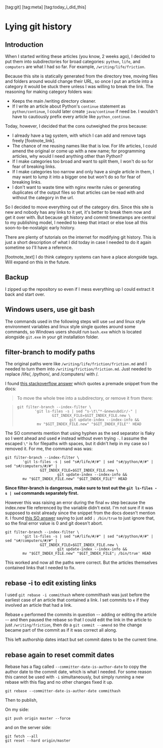 [tag:git] [tag:meta] [tag:today_i_did_this]

Lying git history
=================

## Introduction

When I started writing these articles (you know, 2 weeks ago), I decided to put them into subdirectories for broad categories: `python`, `life`, and `computers` are what I had so far. For example, `/writing/life/friction`.

Because this site is statically generated from the directory tree, moving files and folders around would change their URL, so once I put an article into a category it would be stuck there unless I was willing to break the link. The reasoning for making category folders was:

- Keeps the main /writing directory cleaner.
- If I write an article about Python's `continue` statement as `python/continue`, I could later create `java/continue` if need be. I wouldn't have to cautiously prefix every article like `python_continue`.

Today, however, I decided that the cons outweighed the pros because:

- I already have a tag system, with which I can add and remove tags freely [footnote_link].
- The chance of me reusing names like that is low. For life articles, I could amend the original or come up with a new name; for programming articles, why would I need anything other than Python?
- If I make categories too broad and want to split them, I won't do so for fear of breaking links.
- If I make categories too narrow and only have a single article in them, I may want to lump it into a bigger one but won't do so for fear of breaking links.
- I don't want to waste time with nginx rewrite rules or generating duplicates of the output files so that articles can be read with and without the category in the url.

So I decided to move everything out of the category dirs. Since this site is new and nobody has any links to it yet, it's better to break them now and get it over with. But because git history and commit timestamps are central to my publishing model, I needed to keep that intact or else lose all this soon-to-be-nostalgic early history.

There are plenty of tutorials on the internet for modifying git history. This is just a short description of what I did today in case I needed to do it again sometime so I'll have a reference.

[footnote_text] I do think category systems can have a place alongside tags. Will expand on this in the future.

## Backup

I zipped up the repository so even if I mess everything up I could extract it back and start over.

## Windows users, use git bash

The commands used in the following steps will use `sed` and linux style environment variables and linux style single quotes around some commands, so Windows users should run `bash.exe` which is located alongside `git.exe` in your git installation folder.

## filter-branch to modify paths

The original paths were like `/writing/life/friction/friction.md` and I needed to turn them into `/writing/friction/friction.md`. Just needed to replace /life/, /python/, and /computers/ with /.

I found [this stackoverflow answer](https://stackoverflow.com/a/3063008) which quotes a premade snippet from the docs:

> To move the whole tree into a subdirectory, or remove it from there:

> ```
> git filter-branch --index-filter \
>         'git ls-files -s | sed "s-\t\"*-&newsubdir/-" |
>                 GIT_INDEX_FILE=$GIT_INDEX_FILE.new \
>                         git update-index --index-info &&
>          mv "$GIT_INDEX_FILE.new" "$GIT_INDEX_FILE"' HEAD
> ```

The SO comments mention that using hyphen as the sed separator is flaky so I went ahead and used `#` instead without even trying `-`. I assume the escaped `\"` is for filepaths with spaces, but it didn't help in my case so I removed it. For me, the command was was:

```
git filter-branch --index-filter \
        'git ls-files -s | sed "s#/life/#/#" | sed "s#/python/#/#" | sed "s#/computers/#/#" |
                GIT_INDEX_FILE=$GIT_INDEX_FILE.new \
                        git update-index --index-info &&
        mv "$GIT_INDEX_FILE.new" "$GIT_INDEX_FILE"' HEAD
```

**Since filter-branch is dangerous, make sure to test out the `git ls-files -s | sed` commands separately first.**

However this was raising an error during the final `mv` step because the index.new file referenced by the variable didn't exist. I'm not sure if it was supposed to exist already since the snippet from the docs doesn't mention it. I found [this SO answer](https://stackoverflow.com/a/46677910) saying to just add `; /bin/true` to just ignore that, so the final error value is 0 and git doesn't abort.

```
git filter-branch --index-filter \
        'git ls-files -s | sed "s#/life/#/#" | sed "s#/python/#/#" | sed "s#/computers/#/#" |
                GIT_INDEX_FILE=$GIT_INDEX_FILE.new \
                        git update-index --index-info &&
        mv "$GIT_INDEX_FILE.new" "$GIT_INDEX_FILE"; /bin/true' HEAD
```

This worked and now all the paths were correct. But the articles themselves contained links that I needed to fix.

## rebase -i to edit existing links

I used `git rebase -i commithash` where commithash was just before the earliest case of an article that contained a link. I set commits to `e` if they involved an article that had a link.

Rebase `e` performed the commits in question -- adding or editing the article -- and then paused the rebase so that I could edit the link in the article to just `/writing/friction`, then do a `git commit --amend` so the change became part of the commit as if it was correct all along.

This left authorship dates intact but set commit dates to be the current time.

## rebase again to reset commit dates

Rebase has a flag called `--committer-date-is-author-date` to copy the author date to the commit date, which is what I needed. For some reason this cannot be used with `-i` simultaneously, but simply running a new rebase with this flag and no other changes fixed it up.

```
git rebase --committer-date-is-author-date commithash
```

Then to publish,

On my side:

```
git push origin master --force
```

and on the server side:

```
git fetch --all
git reset --hard origin/master
```

